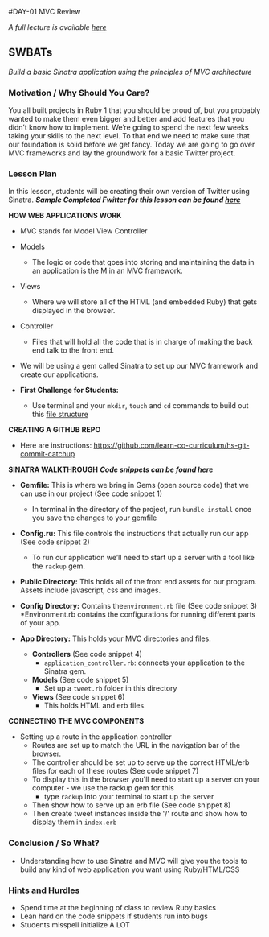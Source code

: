 #DAY-01 MVC Review

_A full lecture is available [here](LECTURE.md)_

## SWBATs
*Build a basic Sinatra application using the principles of MVC architecture*

### Motivation / Why Should You Care?
You all built projects in Ruby 1 that you should be proud of, but you probably wanted to make them even bigger and better and add features that you didn’t know how to implement. We’re going to spend the next few weeks taking your skills to the next level. To that end we need to make sure that our foundation is solid before we get fancy. Today we are going to go over MVC frameworks and lay the groundwork for a basic Twitter project.

### Lesson Plan
In this lesson, students will be creating their own version of Twitter using Sinatra.
***Sample Completed Fwitter for this lesson can be found [here](https://github.com/learn-co-curriculum/hs-advanced-software-engineering-fwitter-project/tree/day01-mvc)***

**HOW WEB APPLICATIONS WORK**
+ MVC stands for Model View Controller
+ Models
  * The logic or code that goes into storing and maintaining the data in an application is the M in an MVC framework.
+ Views
  * Where we will store all of the HTML (and embedded Ruby) that gets displayed in the browser.
+ Controller
  * Files that will hold all the code that is in charge of making the back end talk to the front end.
+ We will be using a gem called Sinatra to set up our MVC framework and create our applications.

+ **First Challenge for Students:**
  * Use terminal and your `mkdir`, `touch` and `cd` commands to build out this [file structure](https://github.com/learn-co-curriculum/hs-advanced-ruby-project-setup)

**CREATING A GITHUB REPO**
+ Here are instructions: https://github.com/learn-co-curriculum/hs-git-commit-catchup

**SINATRA WALKTHROUGH**
***Code snippets can be found [here](https://github.com/learn-co-curriculum/hs-week-1-code-snippets)***
+ **Gemfile:** This is where we bring in Gems (open source code) that we can use in our project (See code snippet 1)
  * In terminal in the directory of the project, run `bundle install` once you save the changes to your gemfile

+ **Config.ru:** This file controls the instructions that actually run our app (See code snippet 2)
  * To run our application we’ll need to start up a server with a tool like the `rackup` gem.

+ **Public Directory:** This holds all of the front end assets for our program. Assets include javascript, css and images.

+ **Config Directory:** Contains the`environment.rb` file (See code snippet 3)
  *Environment.rb contains the configurations for running different parts of your app.

+ **App Directory:** This holds your MVC directories and files.
  * **Controllers** (See code snippet 4)
    * `application_controller.rb`: connects your application to the Sinatra gem.
  * **Models** (See code snippet 5)
    * Set up a `tweet.rb` folder in this directory 
  * **Views** (See code snippet 6)
    * This holds HTML and erb files.

**CONNECTING THE MVC COMPONENTS**
+ Setting up a route in the application controller
  * Routes are set up to match the URL in the navigation bar of the browser.
  * The controller should be set up to serve up the correct HTML/erb files for each of these routes (See code snippet 7)
  * To display this in the browser you'll need to start up a server on your computer - we use the rackup gem for this
    * type `rackup` into your terminal to start up the server
  * Then show how to serve up an erb file (See code snippet 8)
  * Then create tweet instances inside the '/' route and show how to display them in `index.erb`

### Conclusion / So What?
* Understanding how to use Sinatra and MVC will give you the tools to build any kind of web application you want using Ruby/HTML/CSS

### Hints and Hurdles
+ Spend time at the beginning of class to review Ruby basics
+ Lean hard on the code snippets if students run into bugs
+ Students misspell initialize A LOT

